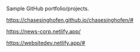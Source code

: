 Sample GitHub portfolio/projects. 

https://chasesinghofen.github.io/chasesinghofen/#

https://news-corp.netlify.app/

https://websitedev.netlify.app/#
